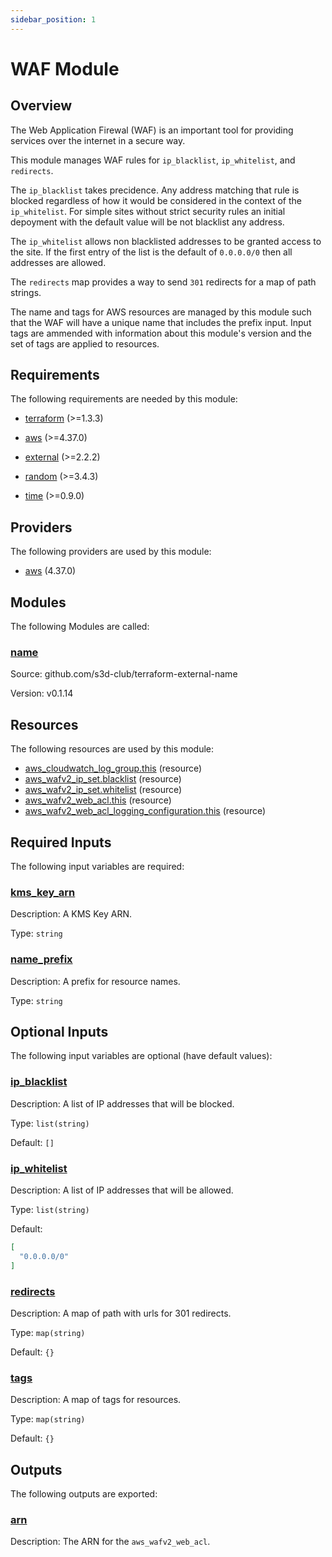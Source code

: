 ```yaml
---
sidebar_position: 1
---
```


# WAF Module

## Overview
The Web Application Firewal (WAF) is an important tool for providing services
over the internet in a secure way.

This module manages WAF rules for `ip_blacklist`, `ip_whitelist`, and
`redirects`.

The `ip_blacklist` takes precidence. Any address matching that rule is blocked
regardless of how it would be considered in the context of the `ip_whitelist`.
For simple sites without strict security rules an initial depoyment with the
default value will be not blacklist any address.

The `ip_whitelist` allows non blacklisted addresses to be granted access to the
site. If the first entry of the list is the default of `0.0.0.0/0` then all
addresses are allowed.

The `redirects` map provides a way to send `301` redirects for a map of path
strings.

The name and tags for AWS resources are managed by this module such that the WAF
will have a unique name that includes the prefix input. Input tags are ammended
with information about this module's version and the set of tags are applied to
resources.

[chge]: ./CHANGES.md
[code]: ./CODE-OF-CONDUCT.md
[cont]: ./CONTRIBUTING.md
[lice]: ./LICENSE.md

## Requirements

The following requirements are needed by this module:

- <a name="requirement_terraform"></a> [terraform](#requirement\_terraform) (>=1.3.3)

- <a name="requirement_aws"></a> [aws](#requirement\_aws) (>=4.37.0)

- <a name="requirement_external"></a> [external](#requirement\_external) (>=2.2.2)

- <a name="requirement_random"></a> [random](#requirement\_random) (>=3.4.3)

- <a name="requirement_time"></a> [time](#requirement\_time) (>=0.9.0)

## Providers

The following providers are used by this module:

- <a name="provider_aws"></a> [aws](#provider\_aws) (4.37.0)

## Modules

The following Modules are called:

### <a name="module_name"></a> [name](#module\_name)

Source: github.com/s3d-club/terraform-external-name

Version: v0.1.14

## Resources

The following resources are used by this module:

- [aws_cloudwatch_log_group.this](https://registry.terraform.io/providers/hashicorp/aws/latest/docs/resources/cloudwatch_log_group) (resource)
- [aws_wafv2_ip_set.blacklist](https://registry.terraform.io/providers/hashicorp/aws/latest/docs/resources/wafv2_ip_set) (resource)
- [aws_wafv2_ip_set.whitelist](https://registry.terraform.io/providers/hashicorp/aws/latest/docs/resources/wafv2_ip_set) (resource)
- [aws_wafv2_web_acl.this](https://registry.terraform.io/providers/hashicorp/aws/latest/docs/resources/wafv2_web_acl) (resource)
- [aws_wafv2_web_acl_logging_configuration.this](https://registry.terraform.io/providers/hashicorp/aws/latest/docs/resources/wafv2_web_acl_logging_configuration) (resource)

## Required Inputs

The following input variables are required:

### <a name="input_kms_key_arn"></a> [kms\_key\_arn](#input\_kms\_key\_arn)

Description: A KMS Key ARN.

Type: `string`

### <a name="input_name_prefix"></a> [name\_prefix](#input\_name\_prefix)

Description: A prefix for resource names.

Type: `string`

## Optional Inputs

The following input variables are optional (have default values):

### <a name="input_ip_blacklist"></a> [ip\_blacklist](#input\_ip\_blacklist)

Description: A list of IP addresses that will be blocked.

Type: `list(string)`

Default: `[]`

### <a name="input_ip_whitelist"></a> [ip\_whitelist](#input\_ip\_whitelist)

Description: A list of IP addresses that will be allowed.

Type: `list(string)`

Default:

```json
[
  "0.0.0.0/0"
]
```

### <a name="input_redirects"></a> [redirects](#input\_redirects)

Description: A map of path with urls for 301 redirects.

Type: `map(string)`

Default: `{}`

### <a name="input_tags"></a> [tags](#input\_tags)

Description: A map of tags for resources.

Type: `map(string)`

Default: `{}`

## Outputs

The following outputs are exported:

### <a name="output_arn"></a> [arn](#output\_arn)

Description: The ARN for the `aws_wafv2_web_acl`.
